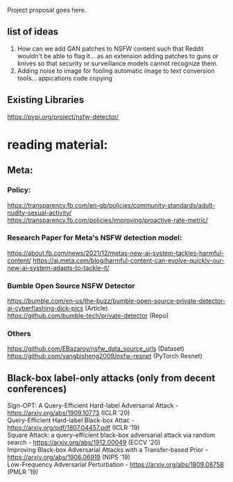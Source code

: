 Project proposal goes here.

## list of ideas
1) How can we add GAN patches to NSFW content such that Reddit wouldn't be able to flag it... as an extension adding patches to guns or knives so that security or surveillance models cannot recognize them.
2) Adding noise to image for fooling automatic image to text conversion tools... appications code copying

## Existing Libraries

https://pypi.org/project/nsfw-detector/

# reading material:
## Meta:
### Policy:
https://transparency.fb.com/en-gb/policies/community-standards/adult-nudity-sexual-activity/
https://transparency.fb.com/policies/improving/proactive-rate-metric/

### Research Paper for Meta's NSFW detection model:

https://about.fb.com/news/2021/12/metas-new-ai-system-tackles-harmful-content/
https://ai.meta.com/blog/harmful-content-can-evolve-quickly-our-new-ai-system-adapts-to-tackle-it/

### Bumble Open Source NSFW Detector

https://bumble.com/en-us/the-buzz/bumble-open-source-private-detector-ai-cyberflashing-dick-pics  (Article)  
https://github.com/bumble-tech/private-detector (Repo)

### Others
https://github.com/EBazarov/nsfw_data_source_urls (Dataset)  
https://github.com/yangbisheng2009/nsfw-resnet (PyTorch Resnet)  

## Black-box label-only attacks (only from decent conferences)  
Sign-OPT: A Query-Efficient Hard-label Adversarial Attack - https://arxiv.org/abs/1909.10773  (ICLR '20)  
Query-Efficient Hard-label Black-box Attac - https://arxiv.org/pdf/1807.04457.pdf  (ICLR '19)  
Square Attack: a query-efficient black-box adversarial attack via random search - https://arxiv.org/abs/1912.00049 (ECCV '20)  
Improving Black-box Adversarial Attacks with a Transfer-based Prior - https://arxiv.org/abs/1906.06919 (NIPS '19)  
Low-Frequency Adversarial Perturbation - https://arxiv.org/abs/1809.08758 (PMLR '19)
